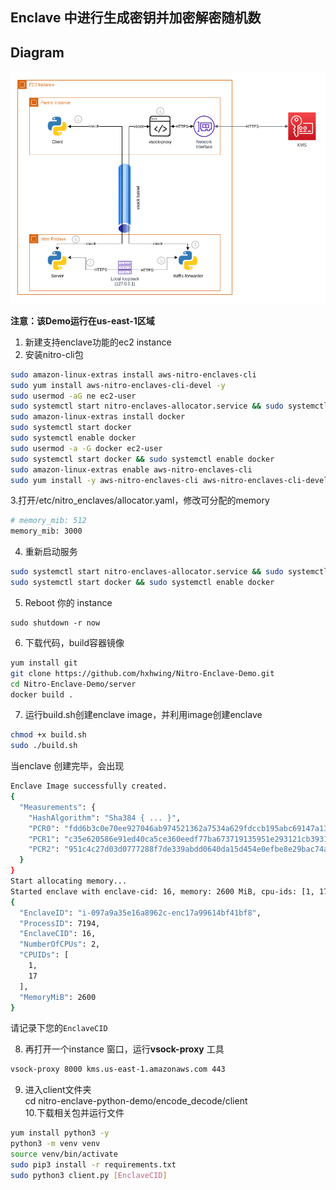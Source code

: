 ## Enclave 中进行生成密钥并加密解密随机数

## Diagram

![Architecture](./docs/assets/Architecture.png)

**注意：该Demo运行在us-east-1区域**
1. 新建支持enclave功能的ec2 instance  
2. 安装nitro-cli包  
```bash
sudo amazon-linux-extras install aws-nitro-enclaves-cli  
sudo yum install aws-nitro-enclaves-cli-devel -y  
sudo usermod -aG ne ec2-user  
sudo systemctl start nitro-enclaves-allocator.service && sudo systemctl enable nitro-enclaves-allocator.service  
sudo amazon-linux-extras install docker  
sudo systemctl start docker  
sudo systemctl enable docker  
sudo usermod -a -G docker ec2-user  
sudo systemctl start docker && sudo systemctl enable docker  
sudo amazon-linux-extras enable aws-nitro-enclaves-cli  
sudo yum install -y aws-nitro-enclaves-cli aws-nitro-enclaves-cli-devel   
```
3.打开/etc/nitro_enclaves/allocator.yaml，修改可分配的memory  
```bash
# memory_mib: 512  
memory_mib: 3000   
```  
4. 重新启动服务
```bash    
sudo systemctl start nitro-enclaves-allocator.service && sudo systemctl enable nitro-enclaves-allocator.service   
sudo systemctl start docker && sudo systemctl enable docker   
```
5. Reboot 你的 instance   
```
sudo shutdown -r now
```

6. 下载代码，build容器镜像
```bash   
yum install git    
git clone https://github.com/hxhwing/Nitro-Enclave-Demo.git
cd Nitro-Enclave-Demo/server  
docker build .
```
7. 运行build.sh创建enclave image，并利用image创建enclave
```bash    
chmod +x build.sh  
sudo ./build.sh   
```   
当enclave 创建完毕，会出现  
```bash   
Enclave Image successfully created.  
{
  "Measurements": {
    "HashAlgorithm": "Sha384 { ... }",
    "PCR0": "fdd6b3c0e70ee927046ab974521362a7534a629fdccb195abc69147a133b27b8233ff9153b376af2dccf9503cb43246e",
    "PCR1": "c35e620586e91ed40ca5ce360eedf77ba673719135951e293121cb3931220b00f87b5a15e94e25c01fecd08fc9139342",
    "PCR2": "951c4c27d03d0777288f7de339abdd0640da15d454e0efbe8e29bac74a8e8ea06edda8401b6bb672b1b71d32b9bf6751"
  }
}
Start allocating memory...
Started enclave with enclave-cid: 16, memory: 2600 MiB, cpu-ids: [1, 17]
{
  "EnclaveID": "i-097a9a35e16a8962c-enc17a99614bf41bf8",
  "ProcessID": 7194,
  "EnclaveCID": 16,
  "NumberOfCPUs": 2,
  "CPUIDs": [
    1,
    17
  ],
  "MemoryMiB": 2600
}
```
请记录下您的```EnclaveCID```  

8. 再打开一个instance 窗口，运行**vsock-proxy** 工具  
```bash
vsock-proxy 8000 kms.us-east-1.amazonaws.com 443  
```   
9. 进入client文件夹    
cd nitro-enclave-python-demo/encode_decode/client    
10.下载相关包并运行文件     
```bash     
yum install python3 -y
python3 -m venv venv
source venv/bin/activate
sudo pip3 install -r requirements.txt
sudo python3 client.py [EnclaveCID]
```
  